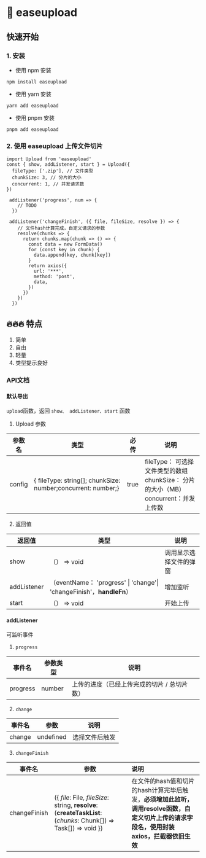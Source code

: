# 📄 easeupload

## 快速开始

### 1. 安装
  * 使用 npm 安装
  ```shell
  npm install easeupload
  ```
  * 使用 yarn 安装
  ```shell
  yarn add easeupload
  ```
-  使用 pnpm 安装

  ```shell
  pnpm add easeupload
  ```
### 2. 使用 easeupload 上传文件切片
```tsx
import Upload from 'easeupload'
const { show, addListener, start } = Upload({
  fileType: ['.zip'], // 文件类型
  chunkSize: 3, // 分片的大小
  concurrent: 1, // 并发请求数
})

 addListener('progress', num => {
  	// TODO
  })

 addListener('changeFinish', ({ file, fileSize, resolve }) => {
    // 文件hash计算完成，自定义请求的参数
    resolve(chunks => {
      return chunks.map(chunk => () => {
        const data = new FormData()
        for (const key in chunk) {
          data.append(key, chunk[key])
        }
        return axios({
          url: '***',
          method: 'post',
          data,
        })
      })
    })
  })
```
## 🔥🔥🔥 特点
1. 简单
2. 自由
4. 轻量
5. 类型提示良好

### API文档

#### 默认导出
`upload`函数，返回 `show、 addListener、start` 函数

1. Upload 参数

| 参数名   | 类型            | 必传  | 说明 |
|------| --------------- | ----- | ---------------- |
| config | { fileType: string[]; chunkSize: number;concurrent: number;} | true | fileType： 可选择文件类型的数组<br />chunkSize： 分片的大小（MB）<br />concurrent：并发上传数 |

2. 返回值

| 返回值      | 类型                                                         | 说明                   |
| ----------- | ------------------------------------------------------------ | ---------------------- |
| show        | （） => void                                                 | 调用显示选择文件的弹窗 |
| addListener | （eventName： 'progress' \| 'change'\| 'changeFinish'，**handleFn**） | 增加监听               |
| start       | （） => void                                                 | 开始上传               |

#### addListener

可监听事件
1. `progress`

| 事件名 | 参数类型          | 说明 |
| ------ | --------------- | ----- |
| progress | number | 上传的进度（已经上传完成的切片 / 总切片数） |

2.  `change`

| 事件名 | 参数          | 说明 |
| ------ | --------------- | ----- |
| change | undefined | 选择文件后触发 |

3.  `changeFinish`

| 事件名       | 参数                                                         | 说明                                                         |
| ------------ | ------------------------------------------------------------ | :----------------------------------------------------------- |
| changeFinish | ({ *file*: File, *fileSize*: string, **resolve**: (**createTaskList**: (*chunks*: Chunk[]) => Task[]) => void }) | 在文件的hash值和切片的hash计算完毕后触发，**必须增加此监听，调用resolve函数，自定义切片上传的请求字段名，使用封装axios，拦截器依旧生效** |

